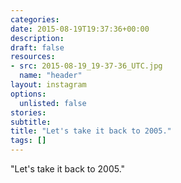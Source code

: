 ```yaml
---
categories:
date: 2015-08-19T19:37:36+00:00
description:
draft: false
resources:
- src: 2015-08-19_19-37-36_UTC.jpg
  name: "header"
layout: instagram
options:
  unlisted: false
stories:
subtitle:
title: "Let's take it back to 2005."
tags: []
---
```


"Let's take it back to 2005."
